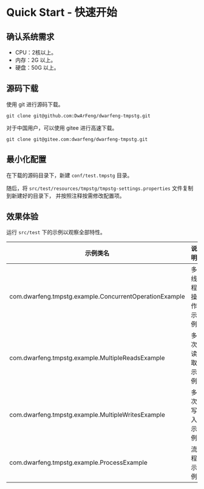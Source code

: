 # Quick Start - 快速开始

## 确认系统需求

- CPU：2核以上。
- 内存：2G 以上。
- 硬盘：50G 以上。

## 源码下载

使用 git 进行源码下载。

```shell
git clone git@github.com:DwArFeng/dwarfeng-tmpstg.git
```

对于中国用户，可以使用 gitee 进行高速下载。

```shell
git clone git@gitee.com:dwarfeng/dwarfeng-tmpstg.git
```

## 最小化配置

在下载的源码目录下，新建 `conf/test.tmpstg` 目录。

随后，将 `src/test/resources/tmpstg/tmpstg-settings.properties` 文件复制到新建好的目录下，
并按照注释按需修改配置项。

## 效果体验

运行 `src/test` 下的示例以观察全部特性。

| 示例类名                                                   | 说明      |
|--------------------------------------------------------|---------|
| com.dwarfeng.tmpstg.example.ConcurrentOperationExample | 多线程操作示例 |
| com.dwarfeng.tmpstg.example.MultipleReadsExample       | 多次读取示例  |
| com.dwarfeng.tmpstg.example.MultipleWritesExample      | 多次写入示例  |
| com.dwarfeng.tmpstg.example.ProcessExample             | 流程示例    |
